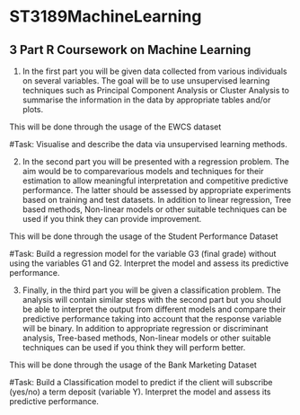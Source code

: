 # ST3189MachineLearning
## 3 Part R Coursework on Machine Learning

1. In the first part you will be given data collected from various individuals on several variables. The goal will be to use unsupervised learning techniques such as Principal Component Analysis or Cluster Analysis to summarise the information in the data by appropriate tables and/or plots.

This will be done through the usage of the EWCS dataset

#Task:
Visualise and describe the data via unsupervised learning methods.


2. In the second part you will be presented with a regression problem. The aim would be to comparevarious models and techniques for their estimation to allow meaningful interpretation and competitive predictive performance. The latter should be assessed by appropriate experiments based on training and test datasets. In addition to linear regression, Tree based methods, Non-linear models or other suitable techniques can be used if you think they can provide improvement.

This will be done through the usage of the Student Performance Dataset

#Task:
Build a regression model for the variable G3 (final grade) without using the variables G1 and G2. Interpret the model and assess its predictive performance.


3. Finally, in the third part you will be given a classification problem. The analysis will contain similar steps with the second part but you should be able to interpret the output from different models and compare their predictive performance taking into account that the response variable will be binary. In addition to appropriate regression or discriminant analysis, Tree-based methods, Non-linear models or other suitable techniques can be used if you think they will perform better.

This will be done through the usage of the Bank Marketing Dataset

#Task:
Build a Classification model to predict if the client will subscribe (yes/no) a term deposit (variable Y). Interpret the model and assess its predictive performance.
